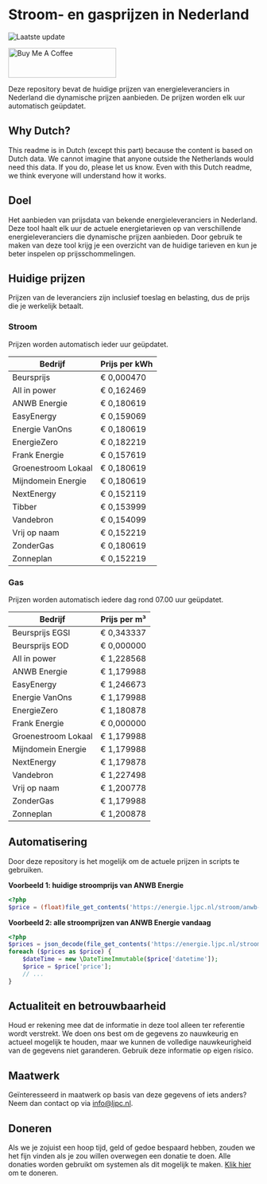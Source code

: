# Stroom- en gasprijzen in Nederland

![Laatste update](https://img.shields.io/badge/laatste%20update-2024--06--16%2007%3A00%20CET-brightgreen)

<a href="https://www.buymeacoffee.com/Lars-" target="_blank"><img src="https://cdn.buymeacoffee.com/buttons/v2/default-orange.png" alt="Buy Me A Coffee" height="60" style="height: 60px !important;width: 217px !important;" ></a>

Deze repository bevat de huidige prijzen van energieleveranciers in Nederland die dynamische prijzen aanbieden. De prijzen worden elk uur automatisch geüpdatet.

## Why Dutch?

This readme is in Dutch (except this part) because the content is based on Dutch data. We cannot imagine that anyone outside the Netherlands would need this data. If you do, please let us know. Even with this Dutch readme, we think
everyone will understand how it works.

## Doel

Het aanbieden van prijsdata van bekende energieleveranciers in Nederland. Deze tool haalt elk uur de actuele energietarieven op van verschillende energieleveranciers die dynamische prijzen aanbieden. Door gebruik te maken van deze tool
krijg je een overzicht van de huidige tarieven en kun je beter inspelen op prijsschommelingen.

## Huidige prijzen

Prijzen van de leveranciers zijn inclusief toeslag en belasting, dus de prijs die je werkelijk betaalt.

### Stroom

Prijzen worden automatisch ieder uur geüpdatet.

 Bedrijf | Prijs per kWh 
---------|---------------
Beursprijs | € 0,000470
All in power | € 0,162469
ANWB Energie | € 0,180619
EasyEnergy | € 0,159069
Energie VanOns | € 0,180619
EnergieZero | € 0,182219
Frank Energie | € 0,157619
Groenestroom Lokaal | € 0,180619
Mijndomein Energie | € 0,180619
NextEnergy | € 0,152119
Tibber | € 0,153999
Vandebron | € 0,154099
Vrij op naam | € 0,152219
ZonderGas | € 0,180619
Zonneplan | € 0,152219


### Gas

Prijzen worden automatisch iedere dag rond 07.00 uur geüpdatet.

 Bedrijf | Prijs per m³ 
---------|--------------
Beursprijs EGSI | € 0,343337
Beursprijs EOD | € 0,000000
All in power | € 1,228568
ANWB Energie | € 1,179988
EasyEnergy | € 1,246673
Energie VanOns | € 1,179988
EnergieZero | € 1,180878
Frank Energie | € 0,000000
Groenestroom Lokaal | € 1,179988
Mijndomein Energie | € 1,179988
NextEnergy | € 1,179878
Vandebron | € 1,227498
Vrij op naam | € 1,200778
ZonderGas | € 1,179988
Zonneplan | € 1,200878


## Automatisering

Door deze repository is het mogelijk om de actuele prijzen in scripts te gebruiken.

**Voorbeeld 1: huidige stroomprijs van ANWB Energie**

```php
<?php
$price = (float)file_get_contents('https://energie.ljpc.nl/stroom/anwb-energie-nu.txt');

```

**Voorbeeld 2: alle stroomprijzen van ANWB Energie vandaag**

```php
<?php
$prices = json_decode(file_get_contents('https://energie.ljpc.nl/stroom/all-in-power-vandaag.json'),true);
foreach ($prices as $price) {
    $dateTime = new \DateTimeImmutable($price['datetime']);
    $price = $price['price'];
    // ...
}
```

## Actualiteit en betrouwbaarheid

Houd er rekening mee dat de informatie in deze tool alleen ter referentie wordt verstrekt. We doen ons best om de gegevens zo nauwkeurig en actueel mogelijk te houden, maar we kunnen de volledige nauwkeurigheid van de gegevens niet
garanderen. Gebruik deze informatie op eigen risico.

## Maatwerk

Geïnteresseerd in maatwerk op basis van deze gegevens of iets anders? Neem dan contact op
via [info@ljpc.nl](mailto:info@ljpc.nl?subject=Energie%20prijzen).

## Doneren

Als we je zojuist een hoop tijd, geld of gedoe bespaard hebben, zouden we het fijn vinden als je zou willen overwegen een
donatie te doen. Alle donaties worden gebruikt om systemen als dit mogelijk te
maken. [Klik hier](https://www.buymeacoffee.com/Lars-) om te doneren.
